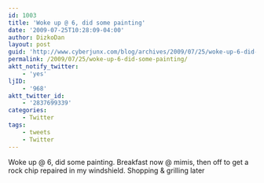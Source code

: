 ```yaml
---
id: 1003
title: 'Woke up @ 6, did some painting'
date: '2009-07-25T10:28:09-04:00'
author: DizkoDan
layout: post
guid: 'http://www.cyberjunx.com/blog/archives/2009/07/25/woke-up-6-did-some-painting/'
permalink: /2009/07/25/woke-up-6-did-some-painting/
aktt_notify_twitter:
    - 'yes'
ljID:
    - '968'
aktt_twitter_id:
    - '2837699339'
categories:
    - Twitter
tags:
    - tweets
    - Twitter
---
```


Woke up @ 6, did some painting. Breakfast now @ mimis, then off to get a rock chip repaired in my windshield. Shopping &amp; grilling later